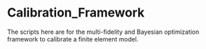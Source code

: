 # Calibration_Framework
The scripts here are for the multi-fidelity and Bayesian optimization framework to calibrate a finite element model.

